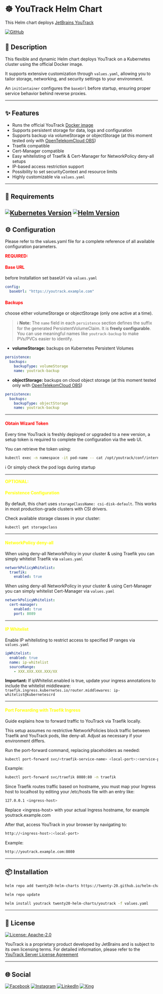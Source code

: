 # ☸️ YouTrack Helm Chart
This Helm chart deploys [JetBrains YouTrack](https://www.jetbrains.com/youtrack)

[![GitHub](https://img.shields.io/badge/github-%23121011.svg?style=for-the-badge&logo=github&logoColor=%23c3bc0e&color=grey)](https://github.com/TWENTY-20/helm-charts)

## 📝 Description
This flexible and dynamic Helm chart deploys YouTrack on a Kubernetes cluster using the official Docker image.

It supports extensive customization through `values.yaml`, allowing you to tailor storage, networking, and security settings to your environment.

An `initContainer` configures the `baseUrl` before startup, ensuring proper service behavior behind reverse proxies.

---
## ✨ Features
- Runs the official YouTrack [Docker image](https://hub.docker.com/r/jetbrains/youtrack)
- Supports persistent storage for data, logs and configuration
- Supports backup via volumeStorage or objectStorage (at this moment tested only with [OpenTelekomCloud OBS](https://docs.otc.t-systems.com/object-storage-service))
- Traefik compatible
- Cert-Manager compatible
- Easy whitelisting of Traefik & Cert-Manager for NetworkPolicy deny-all setups
- IP-based access restriction support
- Possibility to set securityContext and resource limits
- Highly customizable via `values.yaml`

---
## 📄 Requirements
[![Kubernetes Version](https://img.shields.io/badge/kubernetes-%3E%3D1.30-blue?style=for-the-badge&logo=kubernetes&logoColor=%23c3bc0e&color=%23c3bc0e)](https://kubernetes.io/releases/)
[![Helm Version](https://img.shields.io/badge/helm-%3E%3D3.0-green?style=for-the-badge&logo=helm&logoColor=%23c3bc0e&color=%23c3bc0e)](https://helm.sh/docs/intro/install/)
---
## ⚙️ Configuration
Please refer to the values.yaml file for a complete reference of all available configuration parameters.

<span style="color:red">**REQUIRED:**</span>
#### <span style="color:red;">Base URL</span>
before Installation set baseUrl via `values.yaml`
```yaml
config:
  baseUrl: "https://youtrack.example.com"
```

#### <span style="color:red;">Backups</span>
choose either volumeStorage or objectStorage (only one active at a time).
> ℹ️ **Note:**
> The `name` field in each `persistence` section defines the suffix for the generated PersistentVolumeClaim.
> It is **freely configurable**.
> You can use meaningful names like `youtrack-backup` to make PVs/PVCs easier to identify.
- **volumeStorage:** backups on Kubernetes Persistent Volumes
```yaml
persistence:
  backups:
    backupType: volumeStorage
    name: youtrack-backup
```
- **objectStorage:** backups on cloud object storage (at this moment tested only with [OpenTelekomCloud OBS](https://docs.otc.t-systems.com/object-storage-service))
```yaml
persistence:
  backups:
    backupType: objectStorage
    name: youtrack-backup
```
---
#### <span style="color:red;">Obtain Wizard Token</span>

Every time YouTrack is freshly deployed or upgraded to a new version, a setup token is required to complete the configuration via the web UI.

You can retrieve the token using:

```bash
kubectl exec -n namespace -it pod-name -- cat /opt/youtrack/conf/internal/services/configurationWizard/wizard_token.txt
```
ℹ️ Or simply check the pod logs during startup

---
<span style="color:yellow;">**OPTIONAL:**</span>

#### <span style="color:yellow;">Persistence Configuration</span>

By default, this chart uses `storageClassName: csi-disk-default`.
This works in most production-grade clusters with CSI drivers.

Check available storage classes in your cluster:

```bash
kubectl get storageclass
```

---
#### <span style="color:yellow">NetworkPolicy deny-all</span>
When using deny-all NetworkPolicy in your cluster & using Traefik you can simply whitelist Traefik via `values.yaml`

```yaml
networkPolicyWhitelist:
  traefik:
    enabled: true
```
When using deny-all NetworkPolicy in your cluster & using Cert-Manager you can simply whitelist Cert-Manager via `values.yaml`
```yaml
networkPolicyWhitelist:
  cert-manager:
    enabled: true
    port: 8089
```

---
#### <span style="color:yellow">IP Whitelist</span>
Enable IP whitelisting to restrict access to specified IP ranges via `values.yaml`
```yaml
ipWhitelist:
  enabled: true
  name: ip-whitelist
  sourceRange:
    - XXX.XXX.XXX.XXX/XX
```
**Important:**
If ipWhitelist.enabled is true, update your ingress annotations to include the whitelist middleware:
```traefik.ingress.kubernetes.io/router.middlewares: ip-whitelist@kubernetescrd```

---
#### <span style="color:yellow;">Port Forwarding with Traefik Ingress</span>

Guide explains how to forward traffic to YouTrack via Traefik locally.

This setup assumes no restrictive NetworkPolicies block traffic between Traefik and YouTrack pods, like deny-all. Adjust as necessary if your environment differs.

Run the port-forward command, replacing placeholders as needed:

```bash
kubectl port-forward svc/<traefik-service-name> <local-port>:<service-port> -n <traefik-namespace>
```

Example:

```bash
kubectl port-forward svc/traefik 8080:80 -n traefik
```

Since Traefik routes traffic based on hostname, you must map your Ingress host to localhost by editing your /etc/hosts file with an entry like:

```bash
127.0.0.1 <ingress-host>
```

Replace \<ingress-host\> with your actual Ingress hostname, for example youtrack.example.com

After that, access YouTrack in your browser by navigating to:

```bash
http://<ingress-host>:<local-port>
```

Example:

```bash
http://youtrack.example.com:8080
```

---
## 📦 Installation
```bash
helm repo add twenty20-helm-charts https://twenty-20.github.io/helm-charts
```
```bash
helm repo update
```
```bash
helm install youtrack twenty20-helm-charts/youtrack -f values.yaml
```
---
## 🪪 License
[![License: Apache-2.0](https://img.shields.io/badge/License-Apache_2.0-green?style=for-the-badge&color=%23c3bc0e)](https://github.com/TWENTY-20/helm-charts/blob/main/youtrack/LICENSE)

YouTrack is a proprietary product developed by JetBrains and is subject to its own licensing terms.  For detailed information, please refer to the [YouTrack Server License Agreement](https://www.jetbrains.com/legal/docs/youtrack/license/)

---
## 🌐 Social
[![Facebook](https://img.shields.io/badge/facebook-%231877F2.svg?style=for-the-badge&logo=facebook)](https://www.facebook.com/twenty20.de/)
[![Instagram](https://img.shields.io/badge/instagram-%23E4405F.svg?style=for-the-badge&logo=instagram)](https://www.instagram.com/we_are_twenty20/)
[![LinkedIn](https://img.shields.io/badge/linkedin-%230077B5.svg?style=for-the-badge&logo=linkedin)](https://de.linkedin.com/company/twenty-20-gmbh-&-co-kg)
[![Xing](https://img.shields.io/badge/xing-%2300714F.svg?style=for-the-badge&logo=xing)](https://www.xing.com/pages/twenty-20gmbh-co-kg)
